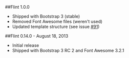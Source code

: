 ##Flint 1.0.0
- Shipped with Bootstrap 3 (stable)
- Removed Font Awesome files (weren't used)
- Updated template structure (see issue [#91](https://github.com/starverte/flint/issues/91))

##Flint 0.14.0 - August 18, 2013
- Initial release
- Shipped with Bootstrap 3 RC 2 and Font Awesome 3.2.1
